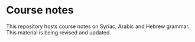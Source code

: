 # Course notes

This repository hosts course notes on Syriac, Arabic and Hebrew grammar. This material is being revised and updated. 
